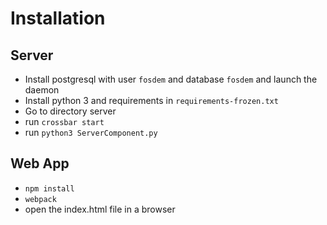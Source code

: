 # Installation
## Server
 * Install postgresql with user `fosdem` and database `fosdem` and launch the daemon
 * Install python 3 and requirements in `requirements-frozen.txt`
 * Go to directory server
 * run `crossbar start`
 * run `python3 ServerComponent.py`
 
 ## Web App
 * `npm install`
 * `webpack`
 * open the index.html file in a browser
